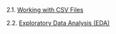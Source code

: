 2.1. [Working with CSV Files](https://www.kaggle.com/code/tanzilakehkashan/working-with-csv)

2.2. [Exploratory Data Analysis (EDA)](https://www.kaggle.com/code/tanzilakehkashan/exploratory-data-analysis-eda)
